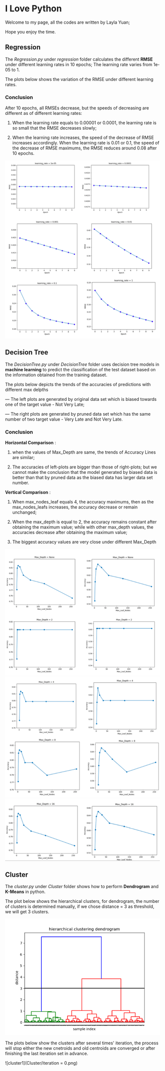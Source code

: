 # I   Love    Python

Welcome to my page, all the codes are written by Layla Yuan; 

Hope you enjoy the time.

## Regression

  The _Regression.py_ under _regression_ folder calculates the different **RMSE** under different learning rates in 10 epochs; The learning rate varies     from 1e-05 to 1.

  The plots below shows the variation of the RMSE under different learning rates.

### Conclusion

  After 10 epochs, all RMSEs decrease, but the speeds of decreasing are different as of different learning rates:

  1. When the learning rate equals to 0.00001 or 0.0001, the learning rate is so small that the RMSE decreases slowly;

  2. When the learning rate increases, the speed of the decrease of RMSE increases accordingly. When the learning rate is 0.01  or 0.1, the speed of the decrease of RMSE maximums, the RMSE reduces around 0.08 after 10 epochs.

  ![Regression](regression/regression.png)


## Decision Tree

  The _DecisionTree.py_ under _DecisionTree_ folder uses decision tree models in **machine learning** to predict the classification of the test dataset based on the information obtained from the training dataset. 

  The plots below depicts the trends of the accuracies of predictions with different max delpths

  — The left plots are generated by original data set which is biased towards one of the target value - Not Very Late;

  — The right plots are generated by pruned data set which has the same number of two target value - Very Late and Not Very Late.

### Conclusion


  **Horizontal Comparison** :

  1. when the values of Max_Depth are same, the trends of Accuracy Lines are similar;
  
  2. The accuracies of left-plots are bigger than those of right-plots; but we cannot make the conclusion that the model generated by biased data is better than that by pruned data as the biased data has larger data set number.


  **Vertical Comparison** :
  
  1. When max_nodes_leaf equals 4, the accuracy maximums, then as the max_nodes_leafs increases, the accuracy decrease or remain unchanged;

  2. When the max_depth is equal to 2, the accuracy remains constant after obtaining the maximum value; while with other max_depth values, the accuracies decrease after obtaining the maximum value;

  3. The biggest accuracy values are very close under different Max_Depth

![DT1](DecisionTree/DecisionTree1.png)
![DT2](DecisionTree/DecisionTree2.png)
![DT3](DecisionTree/DecisionTree3.png)


## Cluster

The _cluster.py_ under _Cluster_ folder shows how to perform **Dendrogram** and **K-Means** in python. 

The plot below shows the hierarchical clusters, for dendrogram, the number of clusters is determined manually, if we chose distance = 3 as threshold, we will get 3 clusters.

![Dendrogram](Cluster/Dendrogram.png)

The plots below show the clusters after several times' iteration, the process will stop either the new cnetroids and old centroids are converged or after finishing the last iteration set in advance.

![cluster1](Cluster/iteration = 0.png)


